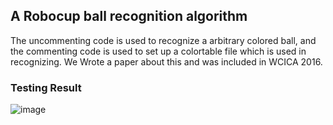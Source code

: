 ## A Robocup ball recognition algorithm

  The uncommenting code is used to recognize a arbitrary colored ball, and the commenting code is used to set up a colortable file which is used in recognizing. We Wrote a paper about this and was included in WCICA 2016.

### Testing Result
![image](https://github.com/monkeydchopper/robocup_recognize-a-ball/tree/master/picture/RecognizeBall.bmp)